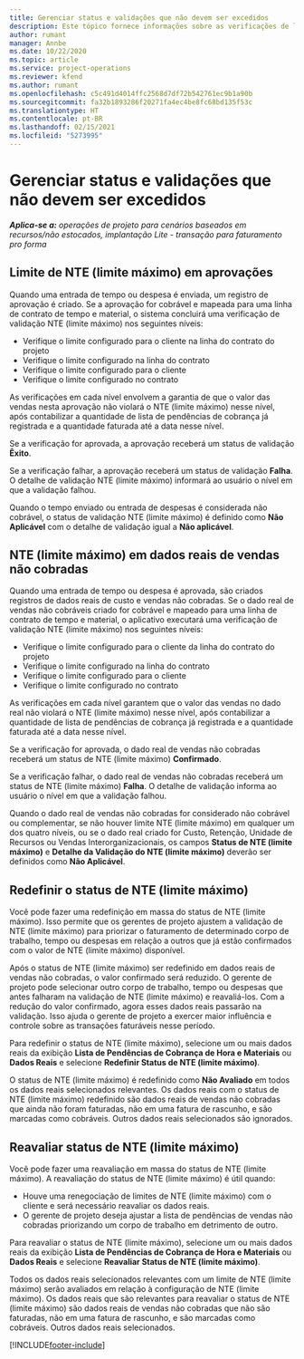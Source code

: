 ```yaml
---
title: Gerenciar status e validações que não devem ser excedidos
description: Este tópico fornece informações sobre as verificações de limite de NTE (limite máximo) realizadas no Project Operations.
author: rumant
manager: Annbe
ms.date: 10/22/2020
ms.topic: article
ms.service: project-operations
ms.reviewer: kfend
ms.author: rumant
ms.openlocfilehash: c5c491d4014ffc2568d7df72b542761ec9b1a90b
ms.sourcegitcommit: fa32b1893286f20271fa4ec4be8fc68bd135f53c
ms.translationtype: HT
ms.contentlocale: pt-BR
ms.lasthandoff: 02/15/2021
ms.locfileid: "5273995"
---
```

# <a name="manage-not-to-exceed-status-and-validations"></a>Gerenciar status e validações que não devem ser excedidos 

_**Aplica-se a:** operações de projeto para cenários baseados em recursos/não estocados, implantação Lite - transação para faturamento pro forma_

## <a name="not-to-exceed-on-approvals"></a>Limite de NTE (limite máximo) em aprovações

Quando uma entrada de tempo ou despesa é enviada, um registro de aprovação é criado. Se a aprovação for cobrável e mapeada para uma linha de contrato de tempo e material, o sistema concluirá uma verificação de validação NTE (limite máximo) nos seguintes níveis:

  - Verifique o limite configurado para o cliente na linha do contrato do projeto
  - Verifique o limite configurado na linha do contrato
  - Verifique o limite configurado para o cliente
  - Verifique o limite configurado no contrato

As verificações em cada nível envolvem a garantia de que o valor das vendas nesta aprovação não violará o NTE (limite máximo) nesse nível, após contabilizar a quantidade de lista de pendências de cobrança já registrada e a quantidade faturada até a data nesse nível.

Se a verificação for aprovada, a aprovação receberá um status de validação **Êxito**.

Se a verificação falhar, a aprovação receberá um status de validação **Falha**. O detalhe de validação NTE (limite máximo) informará ao usuário o nível em que a validação falhou.

Quando o tempo enviado ou entrada de despesas é considerada não cobrável, o status de validação NTE (limite máximo) é definido como **Não Aplicável** com o detalhe de validação igual a **Não aplicável**.

## <a name="not-to-exceed-on-unbilled-sales-actuals"></a>NTE (limite máximo) em dados reais de vendas não cobradas

Quando uma entrada de tempo ou despesa é aprovada, são criados registros de dados reais de custo e vendas não cobradas. Se o dado real de vendas não cobráveis criado for cobrável e mapeado para uma linha de contrato de tempo e material, o aplicativo executará uma verificação de validação NTE (limite máximo) nos seguintes níveis:

  - Verifique o limite configurado para o cliente da linha do contrato do projeto
  - Verifique o limite configurado na linha do contrato
  - Verifique o limite configurado para o cliente
  - Verifique o limite configurado no contrato

As verificações em cada nível garantem que o valor das vendas no dado real não violará o NTE (limite máximo) nesse nível, após contabilizar a quantidade de lista de pendências de cobrança já registrada e a quantidade faturada até a data nesse nível.

Se a verificação for aprovada, o dado real de vendas não cobradas receberá um status de NTE (limite máximo) **Confirmado**.

Se a verificação falhar, o dado real de vendas não cobradas receberá um status de NTE (limite máximo) **Falha**. O detalhe de validação informa ao usuário o nível em que a validação falhou.

Quando o dado real de vendas não cobradas for considerado não cobrável ou complementar, se não houver limite NTE (limite máximo) em qualquer um dos quatro níveis, ou se o dado real criado for Custo, Retenção, Unidade de Recursos ou Vendas Interorganizacionais, os campos **Status de NTE (limite máximo)** e **Detalhe da Validação do NTE (limite máximo)** deverão ser definidos como **Não Aplicável**.

## <a name="reset-the-not-to-exceed-status"></a>Redefinir o status de NTE (limite máximo)

Você pode fazer uma redefinição em massa do status de NTE (limite máximo). Isso permite que os gerentes de projeto ajustem a validação de NTE (limite máximo) para priorizar o faturamento de determinado corpo de trabalho, tempo ou despesas em relação a outros que já estão confirmados com o valor de NTE (limite máximo) disponível.

Após o status de NTE (limite máximo) ser redefinido em dados reais de vendas não cobradas, o valor confirmado será reduzido. O gerente de projeto pode selecionar outro corpo de trabalho, tempo ou despesas que antes falharam na validação de NTE (limite máximo) e reavaliá-los. Com a redução do valor confirmado, agora esses dados reais passarão na validação. Isso ajuda o gerente de projeto a exercer maior influência e controle sobre as transações faturáveis nesse período.

Para redefinir o status de NTE (limite máximo), selecione um ou mais dados reais da exibição **Lista de Pendências de Cobrança de Hora e Materiais** ou **Dados Reais** e selecione **Redefinir Status de NTE (limite máximo)**.

O status de NTE (limite máximo) é redefinido como **Não Avaliado** em todos os dados reais selecionados relevantes. Os dados reais com o status de NTE (limite máximo) redefinido são dados reais de vendas não cobradas que ainda não foram faturadas, não em uma fatura de rascunho, e são marcadas como cobráveis. Outros dados reais selecionados são ignorados.

## <a name="reevaluate-not-to-exceed-status"></a>Reavaliar status de NTE (limite máximo)

Você pode fazer uma reavaliação em massa do status de NTE (limite máximo). A reavaliação do status de NTE (limite máximo) é útil quando:

  - Houve uma renegociação de limites de NTE (limite máximo) com o cliente e será necessário reavaliar os dados reais.
  - O gerente de projeto deseja ajustar a lista de pendências de vendas não cobradas priorizando um corpo de trabalho em detrimento de outro.

Para reavaliar o status de NTE (limite máximo), selecione um ou mais dados reais da exibição **Lista de Pendências de Cobrança de Hora e Materiais** ou **Dados Reais** e selecione **Reavaliar Status de NTE (limite máximo)**.

Todos os dados reais selecionados relevantes com um limite de NTE (limite máximo) serão avaliados em relação à configuração de NTE (limite máximo). Os dados reais que são relevantes para reavaliar o status de NTE (limite máximo) são dados reais de vendas não cobradas que não são faturadas, não em uma fatura de rascunho, e são marcadas como cobráveis. Outros dados reais selecionados.


[!INCLUDE[footer-include](../../includes/footer-banner.md)]